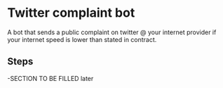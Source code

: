 # Twitter complaint bot

A bot that sends a public complaint on twitter @ your internet provider if 
your internet speed is lower than stated in contract.

## Steps

-SECTION TO BE FILLED later
